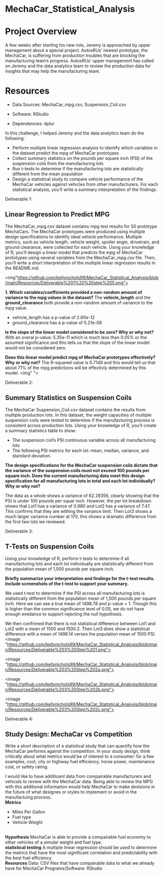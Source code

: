 # MechaCar_Statistical_Analysis

<h1>Project Overview</h1>
A few weeks after starting his new role, Jeremy is approached by upper management about a special project. AutosRUs’ newest prototype, the MechaCar, is suffering from production troubles that are blocking the manufacturing team’s progress. AutosRUs’ upper management has called on Jeremy and the data analytics team to review the production data for insights that may help the manufacturing team. 

<h1>Resources</h1>

- Data Sources: MechaCar_mpg.csv, Suspension_Coil.csv

- Software: RStudio

- Dependencies: dplur

In this challenge, I helped Jeremy and the data analytics team do the following:
<ul>
<li>Perform multiple linear regression analysis to identify which variables in the dataset predict the mpg of MechaCar prototypes</li>

<li>Collect summary statistics on the pounds per square inch (PSI) of the suspension coils from the manufacturing lots</li>

<li>Run t-tests to determine if the manufacturing lots are statistically different from the mean population</li>

<li>Design a statistical study to compare vehicle performance of the MechaCar vehicles against vehicles from other manufacturers. For each statistical analysis, you’ll write a summary interpretation of the findings.</li>
</ul>

Deliverable 1:
## Linear Regression to Predict MPG
<p>The MechaCar_mpg.csv dataset contains mpg test results for 50 prototype MechaCars. The MechaCar prototypes were produced using multiple design specifications to identify ideal vehicle performance. Multiple metrics, such as vehicle length, vehicle weight, spoiler angle, drivetrain, and ground clearance, were collected for each vehicle. Using your knowledge of R, you’ll design a linear model that predicts the mpg of MechaCar prototypes using several variables from the MechaCar_mpg.csv file. Then, you’ll write a short interpretation of the multiple linear regression results in the README.md.</p>

<img"https://github.com/kellynichols99/MechaCar_Statistical_Analysis/blob/main/Resources/Deliverable%201%20%20step%205.png">

<b>1. Which variables/coefficients provided a non-random amount of variance to the mpg values in the dataset?</b>
The <b>vehicle_length</b> and the <b>ground_clearance</b> both provide a non-random amount of variance to the mpg value. 
<ul>
  <li>vehicle_length has a p-value of 2.60e-12</li>
  <li>ground_clearance has a p-value of 5.21e-08</li>
</ul>

<b>Is the slope of the linear model considered to be zero? Why or why not?</b>
With an overal p-value: 5.35e-11 which is much less than 0.05% or the assumed significance and this tells us that the slope of the linear model would not be considered zero.

<b>Does this linear model predict mpg of MechaCar prototypes effectively? Why or why not?</b>
The R-squared value is 0.7149 and this would tell us that about 71% of the mpg predictions will be effectivly determined by this model.
<img" ">

Deliverable 2:
## Summary Statistics on Suspension Coils

The MechaCar Suspension_Coil.csv dataset contains the results from multiple production lots. In this dataset, the weight capacities of multiple suspension coils were tested to determine if the manufacturing process is consistent across production lots. Using your knowledge of R, you’ll create a summary statistics table to show:
<ul>
  <li>The suspension coil’s PSI continuous variable across all manufacturing lots</li>
  <li>The following PSI metrics for each lot: mean, median, variance, and standard deviation.</li>
  </ul>
<img"https://github.com/kellynichols99/MechaCar_Statistical_Analysis/blob/main/Resources/Deliverable%202%20Step%203.png">

<b>The design specifications for the MechaCar suspension coils dictate that the variance of the suspension coils must not exceed 100 pounds per square inch. Does the current manufacturing data meet this design specification for all manufacturing lots in total and each lot individually? Why or why not?</b>

The data as a whole shows a variance of 62.29356, clearly showing that the PSI is under 100 pounds per squar inch. However, the per lot breakdown shows that Lot1 has a variance of 0.980 and Lot2 has a variance of 7.47. This confirms that they are withing the variance limit. Then Lot3 shows a much larger variance number at 170, this shows a dramatic difference from the first two lots we reviewed. 

Deliverable 3:
## T-Tests on Suspension Coils
<p>Using your knowledge of R, perform t-tests to determine if all manufacturing lots and each lot individually are statistically different from the population mean of 1,500 pounds per square inch.</p>

<b>Briefly summarize your interpretation and findings for the t-test results. Include screenshots of the t-test to support your summary.</b>

We used t-test to determine if the PSI across all manufacturing lots is statistically different from the population mean of 1,500 pounds per square inch. Here we can see a true mean of 1498.78 and p-value = 1. Though this is higher than the common significance level of 0.05, we do not have enough evedance to support rejecting the null hypothesis. 

We then confrimed that there is not statistical difference between Lot1 and Lot2 with a mean of 1500 and 1500.2. Then Lot3 does show a statistical difference with a mean of 1496.14 verses the population mean of 1500 PSI.
<image "https://github.com/kellynichols99/MechaCar_Statistical_Analysis/blob/main/Resources/Deliverable%203%20Step%201.png">

<image "https://github.com/kellynichols99/MechaCar_Statistical_Analysis/blob/main/Resources/Deliverable%203%20Step%202a.png">

<image "https://github.com/kellynichols99/MechaCar_Statistical_Analysis/blob/main/Resources/Deliverable%203%20Step%202b.png">

<image "https://github.com/kellynichols99/MechaCar_Statistical_Analysis/blob/main/Resources/Deliverable%203%20Step%202c.png">

Deliverable 4:
## Study Design: MechaCar vs Competition

Write a short description of a statistical study that can quantify how the MechaCar performs against the competition. In your study design, think critically about what metrics would be of interest to a consumer: for a few examples, cost, city or highway fuel efficiency, horse power, maintenance cost, or safety rating.

I would like to have additioanl data from compairable manufacturers and vehicals to review with the MechaCar data. Being able to review the MPG with this additional information would help MechaCar to make desisions in the future of what designes or styles to implement or avoid in the manufactuing process.
<br>
<b>Metrics</b>
* Miles Per Gallon
* Fuel type
* Vehicle Weight
<br>
<b>Hypothesis</b>
MechaCar is able to provide a compairable fuel economy to other vehicles of a simular weight and fuel type.
<br>
<b>statistical testing</b>
A multiple linear regression should be used to determine the metrics that have the most significant correlation and predictability with the best fuel efficiency.
<br>
<b>Resources</b>
Data: CSV files that have compairable data to what we already have for MechaCar
Programs/Software: RStudio
